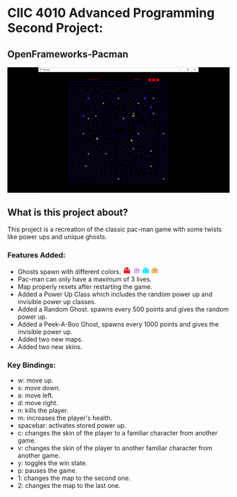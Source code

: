 # CIIC 4010 Advanced Programming Second Project:
## OpenFrameworks-Pacman

<img src= "pac-preview.gif"  />

## What is this project about?
This project is a recreation of the classic pac-man game with some twists like power ups and unique ghosts.
### Features Added:
- Ghosts spawn with different colors. <img src= "red-ghost.png"/> <img src= "pink-ghost.png"/> <img src= "cyan-ghost.png"/> <img src= "orange-ghost.png"/>
- Pac-man can only have a maximum of 3 lives.
- Map properly resets after restarting the game.
- Added a Power Up Class which includes the random power up and invisible power up classes.
- Added a Random Ghost. spawns every 500 points and gives the random power up.
- Added a Peek-A-Boo Ghost, spawns every 1000 points and gives the invisible power up.
- Added two new maps.
- Added two new skins.

### Key Bindings:
- w: move up.
- s: move down.
- a: move left.
- d: move right.
- n: kills the player.
- m: increases the player's health.
- spacebar: activates stored power up.
- c: changes the skin of the player to a familiar character from another game.
- v: changes the skin of the player to another familiar character from another game.
- y: toggles the win state.
- p: pauses the game.
- 1: changes the map to the second one.
- 2: changes the map to the last one.


